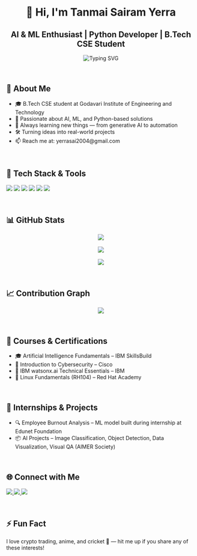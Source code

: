 <h1 align="center">👋 Hi, I'm Tanmai Sairam Yerra</h1>
<h2 align="center">AI & ML Enthusiast | Python Developer | B.Tech CSE Student</h2>

<p align="center">
  <img src="https://readme-typing-svg.demolab.com?font=Fira+Code&duration=3000&pause=1000&color=00C2FF&center=true&vCenter=true&width=500&lines=Exploring+AI+and+ML;Building+chatbots+%26+automation+tools;Let's+create+amazing+things+together!" alt="Typing SVG" />
</p>

<br/>

<h2>🚀 About Me</h2>

<ul>
  <li>🎓 B.Tech CSE student at Godavari Institute of Engineering and Technology</li>
  <li>🤖 Passionate about AI, ML, and Python-based solutions</li>
  <li>🧠 Always learning new things — from generative AI to automation</li>
  <li>🛠️ Turning ideas into real-world projects</li>
  <li>📫 Reach me at: yerrasai2004@gmail.com</li>
</ul>

<br/>

<h2>🧰 Tech Stack & Tools</h2>

<p align="left">
  <img src="https://img.shields.io/badge/Python-3776AB?style=for-the-badge&logo=python&logoColor=white"/>
  <img src="https://img.shields.io/badge/Machine%20Learning-FCC624?style=for-the-badge&logo=scikitlearn&logoColor=black"/>
  <img src="https://img.shields.io/badge/Data%20Visualization-FE7A16?style=for-the-badge&logo=plotly&logoColor=white"/>
  <img src="https://img.shields.io/badge/Linux-000000?style=for-the-badge&logo=linux&logoColor=white"/>
  <img src="https://img.shields.io/badge/Git-F05032?style=for-the-badge&logo=git&logoColor=white"/>
  <img src="https://img.shields.io/badge/GitHub-181717?style=for-the-badge&logo=github&logoColor=white"/>
</p>

<br/>

<h2>📊 GitHub Stats</h2>

<p align="center">
  <img src="https://github-readme-stats.vercel.app/api?username=Y-TANMAI-SAIRAM&show_icons=true&theme=radical" />
  <br/><br/>
  <img src="https://github-readme-streak-stats.herokuapp.com?user=Y-TANMAI-SAIRAM&theme=radical&hide_border=false" />
  <br/><br/>
  <img src="https://github-readme-stats.vercel.app/api/top-langs/?username=Y-TANMAI-SAIRAM&layout=compact&theme=radical" />
</p>

<br/>

<h2>📈 Contribution Graph</h2>

<p align="center">
  <img src="https://activity-graph.herokuapp.com/graph?username=Y-TANMAI-SAIRAM&theme=react-dark&hide_border=true" />
</p>

<br/>

<h2>🧠 Courses & Certifications</h2>

<ul>
  <li>🎓 Artificial Intelligence Fundamentals – IBM SkillsBuild</li>
  <li>🔐 Introduction to Cybersecurity – Cisco</li>
  <li>🤖 IBM watsonx.ai Technical Essentials – IBM</li>
  <li>🐧 Linux Fundamentals (RH104) – Red Hat Academy</li>
</ul>

<br/>

<h2>💼 Internships & Projects</h2>

<ul>
  <li>🔍 Employee Burnout Analysis – ML model built during internship at Edunet Foundation</li>
  <li>📦 AI Projects – Image Classification, Object Detection, Data Visualization, Visual QA (AIMER Society)</li>
</ul>

<br/>

<h2>🌐 Connect with Me</h2>

<p align="left">
  <a href="https://www.linkedin.com/in/tanmai-sairam-yerra-b02376310" target="_blank">
    <img src="https://img.shields.io/badge/LinkedIn-0077B5?style=for-the-badge&logo=linkedin&logoColor=white" />
  </a>
  <a href="https://www.credly.com/users/y-tanmai-sai-ram" target="_blank">
    <img src="https://img.shields.io/badge/Credly-002654?style=for-the-badge&logo=credly&logoColor=white" />
  </a>
  <a href="mailto:yerrasai2004@gmail.com">
    <img src="https://img.shields.io/badge/Email-D14836?style=for-the-badge&logo=gmail&logoColor=white" />
  </a>
</p>

<br/>

<h2>⚡ Fun Fact</h2>

<p>I love crypto trading, anime, and cricket 🏏 — hit me up if you share any of these interests!</p>
